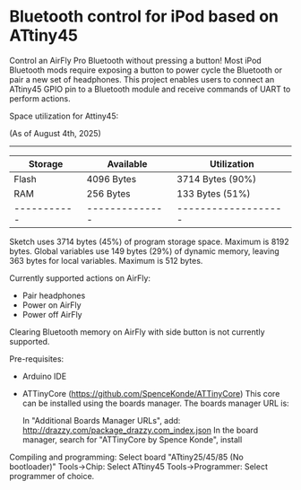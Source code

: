 # Bluetooth control for iPod based on ATtiny45

Control an AirFly Pro Bluetooth without pressing a button! Most iPod Bluetooth mods require exposing a button to power cycle the Bluetooth or pair a new set of headphones. This project enables users to connect an ATtiny45 GPIO pin to a Bluetooth module and receive commands of UART to perform actions.

Space utilization for Attiny45:



(As of August 4th, 2025)
_______________________________________________
| Storage   |  Available   |  Utilization      |
|-----------|--------------|-------------------|
|  Flash    |   4096 Bytes |  3714 Bytes (90%) |
|  RAM      |   256 Bytes  |  133 Bytes (51%)  |
|-----------|--------------|-------------------|

Sketch uses 3714 bytes (45%) of program storage space. Maximum is 8192 bytes.
Global variables use 149 bytes (29%) of dynamic memory, leaving 363 bytes for local variables. Maximum is 512 bytes.

Currently supported actions on AirFly:
- Pair headphones
- Power on AirFly
- Power off AirFly

Clearing Bluetooth memory on AirFly with side button is not currently supported.

Pre-requisites:
 - Arduino IDE
 - ATTinyCore (https://github.com/SpenceKonde/ATTinyCore)
This core can be installed using the boards manager. The boards manager URL is:


    In "Additional Boards Manager URLs", add: http://drazzy.com/package_drazzy.com_index.json
    In the board manager, search for "ATTinyCore by Spence Konde", install



Compiling and programming:
Select board "ATtiny25/45/85 (No bootloader)"
Tools->Chip: Select ATtiny45
Tools->Programmer: Select programmer of choice.
